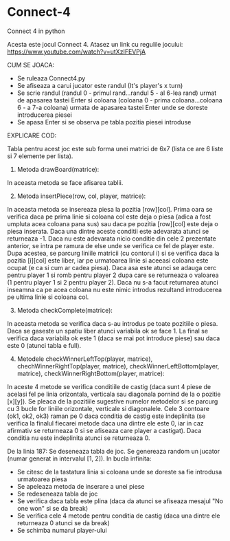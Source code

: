 # Connect-4
Connect 4 in python

Acesta este jocul Connect 4. Atasez un link cu regulile jocului: https://www.youtube.com/watch?v=utXzIFEVPjA

CUM SE JOACA:
- Se ruleaza Connect4.py
- Se afiseaza a carui jucator este randul (It's player's x turn)
- Se scrie randul (randul 0 - primul rand...randul 5 - al 6-lea rand) urmat de apasarea tastei Enter si coloana (coloana 0 - prima coloana...coloana 6 - a 7-a coloana) urmata de apasarea tastei Enter unde se doreste introducerea piesei
- Se apasa Enter si se observa pe tabla pozitia piesei introduse


EXPLICARE COD:

Tabla pentru acest joc este sub forma unei matrici de 6x7 (lista ce are 6 liste si 7 elemente per lista).

1) Metoda drawBoard(matrice):

In aceasta metoda se face afisarea tablii.

2) Metoda insertPiece(row, col, player, matrice):

In aceasta metoda se insereaza piesa la pozitia [row][col]. 
Prima oara se verifica daca pe prima linie si coloana col este deja o piesa (adica a fost umpluta acea coloana pana sus) sau daca pe pozitia [row][col] este deja o piesa inserata. Daca una dintre aceste conditii este adevarata atunci se returneaza -1.
Daca nu este adevarata nicio conditie din cele 2 prezentate anterior, se intra pe ramura de else unde se verifica ce fel de player este.
Dupa acestea, se parcurg liniile matricii (cu contorul i) si se verifica daca la pozitia [i][col] este liber, iar pe urmatoarea linie si aceeasi coloana este ocupat (e ca si cum ar cadea piesa). Daca asa este atunci se adauga cerc pentru player 1 si romb pentru player 2 dupa care se returneaza o valoarea (1 pentru player 1 si 2 pentru player 2).
Daca nu s-a facut returnarea atunci inseamna ca pe acea coloana nu este nimic introdus rezultand introducerea pe ultima linie si coloana col.

3) Metoda checkComplete(matrice):

In aceasta metoda se verifica daca s-au introdus pe toate pozitiile o piesa.
Daca se gaseste un spatiu liber atunci variabila ok se face 1.
La final se verifica daca variabila ok este 1 (daca se mai pot introduce piese) sau daca este 0 (atunci tabla e full).

4) Metodele checkWinnerLeftTop(player, matrice), chechWinnerRightTop(player, matrice), checkWinnerLeftBottom(player, matrice), checkWinnerRightBottom(player, matrice):

In aceste 4 metode se verifica conditiile de castig (daca sunt 4 piese de acelasi fel pe linia orizontala, verticala sau diagonala pornind de la o pozitie [x][y]).
Se pleaca de la pozitiile sugestive numelor metodelor si se parcurg cu 3 bucle for liniile orizontale, verticale si diagonalele. Cele 3 contoare (ok1, ok2, ok3) raman pe 0 daca conditia de castig este indeplinita (se verifica la finalul fiecarei metode daca una dintre ele este 0, iar in caz afirmativ se returneaza 0 si se afiseaza care player a castigat). Daca conditia nu este indeplinita atunci se returneaza 0.

De la linia 187:
Se deseneaza tabla de joc.
Se genereaza random un jucator (numar generat in intervalul [1, 2]).
In bucla infinita:
- Se citesc de la tastatura linia si coloana unde se doreste sa fie introdusa urmatoarea piesa
- Se apeleaza metoda de inserare a unei piese
- Se redeseneaza tabla de joc
- Se verifica daca tabla este plina (daca da atunci se afiseaza mesajul "No one won" si se da break)
- Se verifica cele 4 metode pentru conditia de castig (daca una dintre ele returneaza 0 atunci se da break)
- Se schimba numarul player-ului
